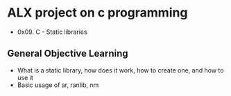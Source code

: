 # ALX project on c programming
* 0x09. C - Static libraries

## General Objective Learning
* What is a static library, how does it work, how to create one, and how to use it
* Basic usage of ar, ranlib, nm

